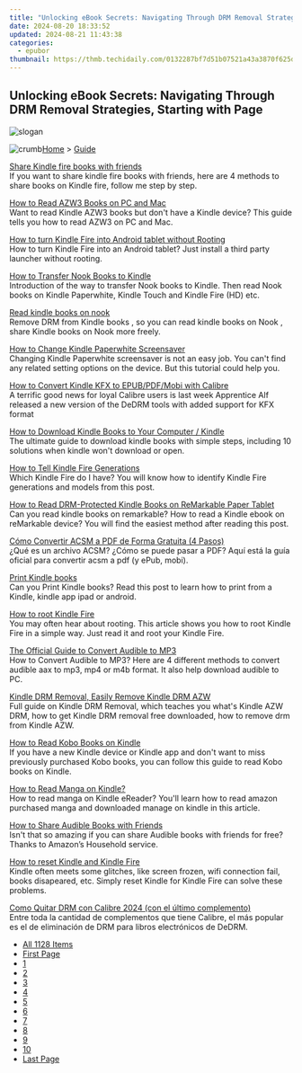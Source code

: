 ```yaml
---
title: "Unlocking eBook Secrets: Navigating Through DRM Removal Strategies, Starting with Page"
date: 2024-08-20 18:33:52
updated: 2024-08-21 11:43:38
categories:
  - epubor
thumbnail: https://thmb.techidaily.com/0132287bf7d51b07521a43a3870f625dc6e6364d7e4121c0d057d3f42a0a988f.jpg
---
```


## Unlocking eBook Secrets: Navigating Through DRM Removal Strategies, Starting with Page

![slogan](http://www.epubor.com/images/guide-banner-word.png)

![crumb](http://www.epubor.com/images/ol_home.png)[Home](https://tools.techidaily.com/epubor/products/) \> [Guide](https://tools.techidaily.com/epubor/products/)

[Share Kindle fire books with friends](https://tools.techidaily.com/epubor/products/)  
 If you want to share kindle fire books with friends, here are 4 methods to share books on Kindle fire, follow me step by step.

[How to Read AZW3 Books on PC and Mac](https://tools.techidaily.com/epubor/products/)  
 Want to read Kindle AZW3 books but don't have a Kindle device? This guide tells you how to read AZW3 on PC and Mac.

[How to turn Kindle Fire into Android tablet without Rooting](https://tools.techidaily.com/epubor/products/)  
 How to turn Kindle Fire into an Android tablet? Just install a third party launcher without rooting. 

[How to Transfer Nook Books to Kindle](https://tools.techidaily.com/epubor/products/)  
 Introduction of the way to transfer Nook books to Kindle. Then read Nook books on Kindle Paperwhite, Kindle Touch and Kindle Fire (HD) etc.

[Read kindle books on nook](https://tools.techidaily.com/epubor/products/)  
 Remove DRM from Kindle books , so you can read kindle books on Nook , share Kindle books on Nook more freely.

[How to Change Kindle Paperwhite Screensaver](https://tools.techidaily.com/epubor/products/)  
 Changing Kindle Paperwhite screensaver is not an easy job. You can't find any related setting options on the device. But this tutorial could help you.

[How to Convert Kindle KFX to EPUB/PDF/Mobi with Calibre](https://tools.techidaily.com/epubor/products/)  
 A terrific good news for loyal Calibre users is last week Apprentice Alf released a new version of the DeDRM tools with added support for KFX format

[How to Download Kindle Books to Your Computer / Kindle](https://tools.techidaily.com/epubor/ultimate/)  
 The ultimate guide to download kindle books with simple steps, including 10 solutions when kindle won't download or open.

[How to Tell Kindle Fire Generations](https://tools.techidaily.com/epubor/products/)  
 Which Kindle Fire do I have? You will know how to identify Kindle Fire generations and models from this post.

[How to Read DRM-Protected Kindle Books on ReMarkable Paper Tablet](https://tools.techidaily.com/epubor/products/)  
 Can you read kindle books on remarkable? How to read a Kindle ebook on reMarkable device? You will find the easiest method after reading this post.

[Cómo Convertir ACSM a PDF de Forma Gratuita (4 Pasos)](http://www.epubor.com/cmo-convertir-acsm-a-pdf-de-forma-gratuita.html)  
 ¿Qué es un archivo ACSM? ¿Cómo se puede pasar a PDF? Aquí está la guía oficial para convertir acsm a pdf (y ePub, mobi).

[Print Kindle books](https://tools.techidaily.com/epubor/products/)  
 Can you Print Kindle books? Read this post to learn how to print from a Kindle, kindle app ipad or android. 

[How to root Kindle Fire](https://tools.techidaily.com/epubor/products/)  
 You may often hear about rooting. This article shows you how to root Kindle Fire in a simple way. Just read it and root your Kindle Fire. 

[The Official Guide to Convert Audible to MP3](https://tools.techidaily.com/epubor/products/)  
 How to Convert Audible to MP3? Here are 4 different methods to convert audible aax to mp3, mp4 or m4b format. It also help download audible to PC. 

[Kindle DRM Removal, Easily Remove Kindle DRM AZW](https://tools.techidaily.com/epubor/products/)  
 Full guide on Kindle DRM Removal, which teaches you what's Kindle AZW DRM, how to get Kindle DRM removal free downloaded, how to remove drm from Kindle AZW.

[How to Read Kobo Books on Kindle](https://tools.techidaily.com/epubor/products/)  
 If you have a new Kindle device or Kindle app and don't want to miss previously purchased Kobo books, you can follow this guide to read Kobo books on Kindle.

[How to Read Manga on Kindle?](https://tools.techidaily.com/epubor/products/)  
 How to read manga on Kindle eReader? You'll learn how to read amazon purchased manga and downloaded manage on kindle in this article.

[How to Share Audible Books with Friends](https://tools.techidaily.com/epubor/products/)  
 Isn't that so amazing if you can share Audible books with friends for free? Thanks to Amazon’s Household service.

[How to reset Kindle and Kindle Fire](https://tools.techidaily.com/epubor/products/)  
 Kindle often meets some glitches, like screen frozen, wifi connection fail, books disapeared, etc. Simply reset Kindle for Kindle Fire can solve these problems.

[Como Quitar DRM con Calibre 2024 (con el último complemento)](http://www.epubor.com/eliminar-drm-con-calibre.html)  
 Entre toda la cantidad de complementos que tiene Calibre, el más popular es el de eliminación de DRM para libros electrónicos de DeDRM.

* [All 1128 Items](https://tools.techidaily.com/epubor/products/)
* [First Page](https://tools.techidaily.com/epubor/products/)
* [1](https://tools.techidaily.com/epubor/products/)
* [2](https://tools.techidaily.com/epubor/products/)
* [3](https://tools.techidaily.com/epubor/products/)
* [4](https://tools.techidaily.com/epubor/products/)
* [5](https://tools.techidaily.com/epubor/products/)
* [6](https://tools.techidaily.com/epubor/products/)
* [7](https://tools.techidaily.com/epubor/products/)
* [8](https://tools.techidaily.com/epubor/products/)
* [9](https://tools.techidaily.com/epubor/products/)
* [10](https://tools.techidaily.com/epubor/products/)
* [Last Page](https://tools.techidaily.com/epubor/products/)

<ins class="adsbygoogle"
     style="display:block"
     data-ad-format="autorelaxed"
     data-ad-client="ca-pub-7571918770474297"
     data-ad-slot="1223367746"></ins>



<ins class="adsbygoogle"
     style="display:block"
     data-ad-client="ca-pub-7571918770474297"
     data-ad-slot="8358498916"
     data-ad-format="auto"
     data-full-width-responsive="true"></ins>

